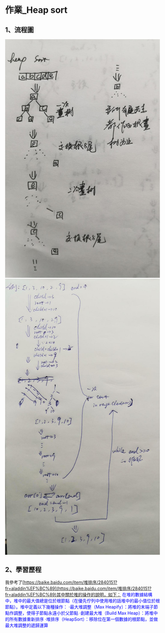 # 作業_Heap sort
## 1、流程圖
![Image text](https://github.com/yanjiyue/leecode/blob/master/heap1.png)
![Image text](https://github.com/yanjiyue/leecode/blob/master/heap2.png)
## 2、學習歷程
我參考了[https://baike.baidu.com/item/堆排序/2840151?fr=aladdin%EF%BC%89](https://baike.baidu.com/item/堆排序/2840151?fr=aladdin%EF%BC%89)其中關於堆的操作的說明，如下：
<font color=#0000FF>在堆的數據結構中，堆中的最大值總是位於根節點（在優先佇列中使用堆的話堆中的最小值位於根節點）。堆中定義以下幾種操作：
·最大堆調整（Max Heapify）：將堆的末端子節點作調整，使得子節點永遠小於父節點
·創建最大堆（Build Max Heap）：將堆中的所有數據重新排序
·堆排序（HeapSort）：移除位在第一個數據的根節點，並做最大堆調整的遞歸運算</font>

